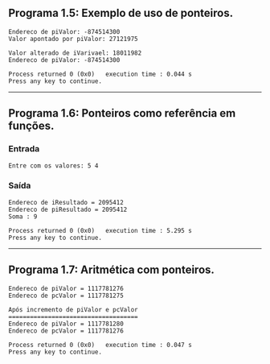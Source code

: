 ## Programa 1.5: Exemplo de uso de ponteiros.

```
Endereco de piValor: -874514300
Valor apontado por piValor: 27121975

Valor alterado de iVarivael: 18011982
Endereco de piValor: -874514300

Process returned 0 (0x0)   execution time : 0.044 s
Press any key to continue.
```
----
## Programa 1.6: Ponteiros como referência em funções.

### Entrada
```
Entre com os valores: 5 4
```

### Saída

```
Endereco de iResultado = 2095412
Endereco de piResultado = 2095412
Soma : 9

Process returned 0 (0x0)   execution time : 5.295 s
Press any key to continue.
```

----

## Programa 1.7: Aritmética com ponteiros.

```
Endereco de piValor = 1117781276
Endereco de pcValor = 1117781275

Após incremento de piValor e pcValor
====================================
Endereco de piValor = 1117781280
Endereco de pcValor = 1117781276

Process returned 0 (0x0)   execution time : 0.047 s
Press any key to continue.
```
